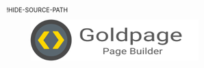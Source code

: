 !HIDE-SOURCE-PATH
<p align="center">
  <a href="/../../#readme">
    <img align="center" src="/docs/assets/icon-with-text.svg?sanitize=true" height=96 style="max-width:100%;" alt="Goldpage"/>
  </a>
</p>

